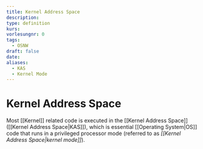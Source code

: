 ```yaml
---
title: Kernel Address Space
description: 
type: definition
kurs: 
vorlesungnr: 0
tags:
  - OSNW
draft: false
date: 
aliases:
  - KAS
  - Kernel Mode
---
```


# Kernel Address Space

Most [[Kernel]] related code is executed in the [[Kernel Address Space]] ([[Kernel Address Space|KAS]]), which is essential [[Operating System|OS]] code that runs in a privileged processor mode (referred to as *[[Kernel Address Space|kernel mode]]*).